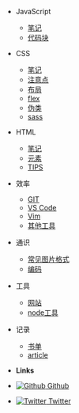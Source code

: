 - JavaScript
  - [笔记](js/note-base.md)
  - [代码块](js/code-snippets.md)

- CSS
  - [笔记](css/note-base.md)
  - [注意点](css/notice.md)
  - [布局](css/layout.md)
  - [flex](css/flex.md)
  - [伪类](css/pseudo-class.md)
  - [sass](css/sass.md)
  
- HTML
  - [笔记](html/note-base.md)
  - [元素](html/element.md)
  - [TIPS](html/tips.md)
- 效率
  - [GIT](effective/git.md)
  - [VS Code](effective/vscode.md)
  - [Vim](effective/vim.md)
  - [其他工具](effective/tool.md)
- 通识
  - [常见图片格式](generaledu/image.md)
  - [编码](generaledu/encode.md)
- 工具
  - [网站](tools/site.md)
  - [node工具](tools/nodetool.md)
- 记录
  - [书单](record/book.md)
  - [article](record/article.md)
- **Links**
- [![Github](https://icongram.jgog.in/simple/github.svg?color=808080&size=16) Github](https://github.com/tianyuan233)  
- [![Twitter](https://icongram.jgog.in/simple/twitter.svg?colored&size=16) Twitter](http://twitter.com/tianyuanz1)  
